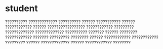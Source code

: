 # student
??????????  ?????????????
 ??????????  ??????
 ???????????  ??????
 ????????????  ??????
 ?????????????????  ????????????
 ?????????  ?????????????
 ?????????????  ??????????
 ???????  ??????
 ????????  ????????????
 ???????  ?????????
 ????????  ??????
 ????????????  ????????????
 ?????????  ??????
 ?????????????  ??????
 ????????????  ????????